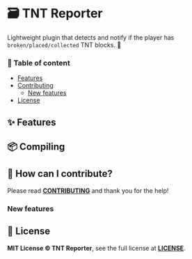 # 🗃️ TNT Reporter
Lightweight plugin that detects and notify if the player has `broken/placed/collected` TNT blocks. 🧨

### 🧾 Table of content
- [Features](#-features)
- [Contributing](#-how-can-i-contribute)
    - [New features](#new-features)
- [License](#-license)

## ✨ Features

## 📦 Compiling

## 🔧 How can I contribute?
Please read **[CONTRIBUTING](https://github.com/TrollSkull/MBmanager/blob/main/CONTRIBUTING.md)** and thank you for the help!

### New features

## 📝 License
**MIT License © TNT Reporter**, see the full license at **[LICENSE](https://github.com/TrollSkull/TNT-Reporter/blob/main/LICENSE)**.
